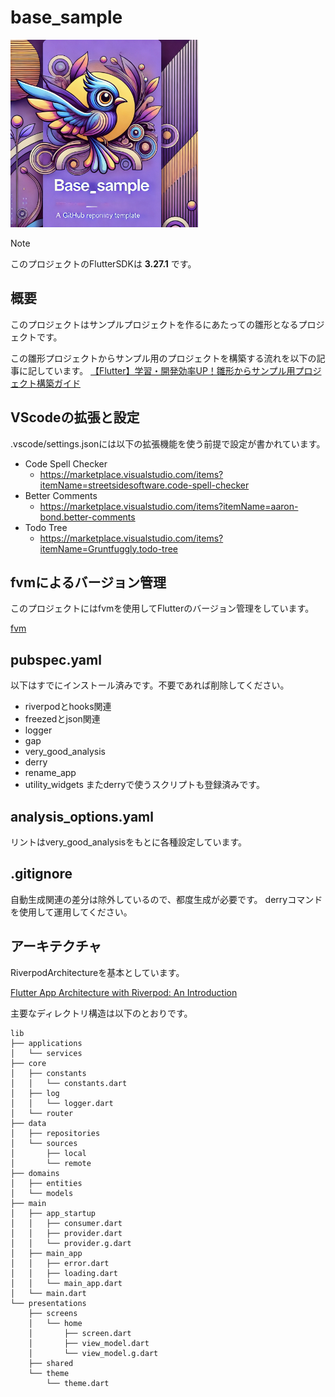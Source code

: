 # base_sample

<img src="thumbnail/base_sample_thumbnail.png" width="300">

> [!NOTE]
>  このプロジェクトのFlutterSDKは **3.27.1** です。
## 概要
このプロジェクトはサンプルプロジェクトを作るにあたっての雛形となるプロジェクトです。

この雛形プロジェクトからサンプル用のプロジェクトを構築する流れを以下の記事に記しています。
[【Flutter】学習・開発効率UP！雛形からサンプル用プロジェクト構築ガイド](https://zenn.dev/harx/articles/23cac8d1e15d35)

## VScodeの拡張と設定

.vscode/settings.jsonには以下の拡張機能を使う前提で設定が書かれています。
- Code Spell Checker
  - https://marketplace.visualstudio.com/items?itemName=streetsidesoftware.code-spell-checker
- Better Comments
  - https://marketplace.visualstudio.com/items?itemName=aaron-bond.better-comments
- Todo Tree
  - https://marketplace.visualstudio.com/items?itemName=Gruntfuggly.todo-tree

## fvmによるバージョン管理

このプロジェクトにはfvmを使用してFlutterのバージョン管理をしています。

[fvm](https://pub.dev/packages/fvm)

## pubspec.yaml
以下はすでにインストール済みです。不要であれば削除してください。
  - riverpodとhooks関連
  - freezedとjson関連
  - logger
  - gap
  - very_good_analysis
  - derry
  - rename_app
  - utility_widgets
またderryで使うスクリプトも登録済みです。

## analysis_options.yaml

リントはvery_good_analysisをもとに各種設定しています。

## .gitignore

自動生成関連の差分は除外しているので、都度生成が必要です。
derryコマンドを使用して運用してください。

## アーキテクチャ

RiverpodArchitectureを基本としています。

[Flutter App Architecture with Riverpod: An Introduction](https://codewithandrea.com/articles/flutter-app-architecture-riverpod-introduction/)

主要なディレクトリ構造は以下のとおりです。

```
lib
├── applications
│   └── services
├── core
│   ├── constants
│   │   └── constants.dart
│   ├── log
│   │   └── logger.dart
│   └── router
├── data
│   ├── repositories
│   └── sources
│       ├── local
│       └── remote
├── domains
│   ├── entities
│   └── models
├── main
│   ├── app_startup
│   │   ├── consumer.dart
│   │   ├── provider.dart
│   │   └── provider.g.dart
│   ├── main_app
│   │   ├── error.dart
│   │   ├── loading.dart
│   │   └── main_app.dart
│   └── main.dart
└── presentations
    ├── screens
    │   └── home
    │       ├── screen.dart
    │       ├── view_model.dart
    │       └── view_model.g.dart
    ├── shared
    └── theme
        └── theme.dart
```
